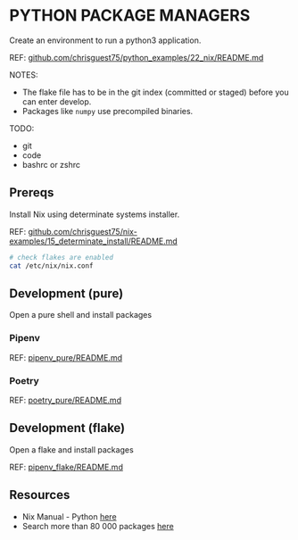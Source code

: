 # PYTHON PACKAGE MANAGERS

Create an environment to run a python3 application.  

REF: [github.com/chrisguest75/python_examples/22_nix/README.md](https://github.com/chrisguest75/python_examples/blob/main/22_nix/README.md)  

NOTES:

* The flake file has to be in the git index (committed or staged) before you can enter develop.
* Packages like `numpy` use precompiled binaries.  

TODO:

* git
* code
* bashrc or zshrc

## Prereqs

Install Nix using determinate systems installer.  

REF: [github.com/chrisguest75/nix-examples/15_determinate_install/README.md](https://github.com/chrisguest75/nix-examples/blob/master/15_determinate_install/README.md)  

```sh
# check flakes are enabled
cat /etc/nix/nix.conf 
```

## Development (pure)

Open a pure shell and install packages

### Pipenv

REF: [pipenv_pure/README.md](./pipenv_pure/README.md)

### Poetry

REF: [poetry_pure/README.md](./poetry_pure/README.md)

## Development (flake)

Open a flake and install packages

REF: [pipenv_flake/README.md](./pipenv_flake/README.md)

## Resources

* Nix Manual - Python [here](https://nixos.org/manual/nixpkgs/stable/#python)
* Search more than 80 000 packages [here](https://search.nixos.org/)